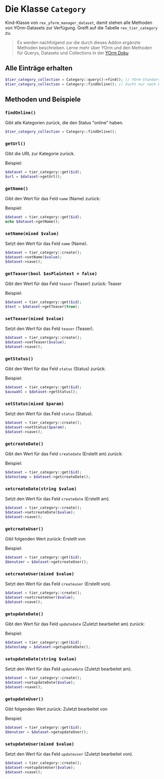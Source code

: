 # Die Klasse `Category`

Kind-Klasse von `rex_yform_manager_dataset`, damit stehen alle Methoden von YOrm-Datasets zur Verfügung. Greift auf die Tabelle `rex_tier_category` zu.

> Es werden nachfolgend zur die durch dieses Addon ergänzte Methoden beschrieben. Lerne mehr über YOrm und den Methoden für Querys, Datasets und Collections in der [YOrm Doku](https://github.com/yakamara/yform/blob/master/docs/04_yorm.md)

## Alle Einträge erhalten

```php
$tier_category_collection = Category::query()->find(); // YOrm-Standard-Methode zum Finden von Einträgen, lässt sich mit where(), Limit(), etc. einschränken und Filtern.
$tier_category_collection = Category::findOnline(); // Sucht nur nach Einträgen mit dem Status "online"
```

## Methoden und Beispiele

### `findOnline()`

Gibt alle Kategorien zurück, die den Status "online" haben.

```php
$tier_category_collection = Category::findOnline();
```

### `getUrl()`

Gibt die URL zur Kategorie zurück.

Beispiel:

```php
$dataset = tier_category::get($id);
$url = $dataset->getUrl();
```

### `getName()`

Gibt den Wert für das Feld `name` (Name) zurück:

Beispiel:

```php
$dataset = tier_category::get($id);
echo $dataset->getName();
```

### `setName(mixed $value)`

Setzt den Wert für das Feld `name` (Name).

```php
$dataset = tier_category::create();
$dataset->setName($value);
$dataset->save();
```

### `getTeaser(bool $asPlaintext = false)`

Gibt den Wert für das Feld `teaser` (Teaser) zurück: Teaser

Beispiel:

```php
$dataset = tier_category::get($id);
$text = $dataset->getTeaser(true);
```

### `setTeaser(mixed $value)`

Setzt den Wert für das Feld `teaser` (Teaser).

```php
$dataset = tier_category::create();
$dataset->setTeaser($value);
$dataset->save();
```

### `getStatus()`

Gibt den Wert für das Feld `status` (Status) zurück:

Beispiel:

```php
$dataset = tier_category::get($id);
$auswahl = $dataset->getStatus();
```

### `setStatus(mixed $param)`

Setzt den Wert für das Feld `status` (Status).

```php
$dataset = tier_category::create();
$dataset->setStatus($param);
$dataset->save();
```

### `getcreateDate()`

Gibt den Wert für das Feld `createdate` (Erstellt am) zurück:

Beispiel:

```php
$dataset = tier_category::get($id);
$datestamp = $dataset->getcreateDate();
```

### `setcreateDate(string $value)`

Setzt den Wert für das Feld `createdate` (Erstellt am).

```php
$dataset = tier_category::create();
$dataset->setcreateDate($value);
$dataset->save();
```

### `getcreateUser()`

Gibt folgenden Wert zurück: Erstellt von

Beispiel:

```php
$dataset = tier_category::get($id);
$benutzer = $dataset->getcreateUser();
```

### `setcreateUser(mixed $value)`

Setzt den Wert für das Feld `createuser` (Erstellt von).

```php
$dataset = tier_category::create();
$dataset->setcreateUser($value);
$dataset->save();
```

### `getupdateDate()`

Gibt den Wert für das Feld `updatedate` (Zuletzt bearbeitet am) zurück:

Beispiel:

```php
$dataset = tier_category::get($id);
$datestamp = $dataset->getupdateDate();
```

### `setupdateDate(string $value)`

Setzt den Wert für das Feld `updatedate` (Zuletzt bearbeitet am).

```php
$dataset = tier_category::create();
$dataset->setupdateDate($value);
$dataset->save();
```

### `getupdateUser()`

Gibt folgenden Wert zurück: Zuletzt bearbeitet von

Beispiel:

```php
$dataset = tier_category::get($id);
$benutzer = $dataset->getupdateUser();
```

### `setupdateUser(mixed $value)`

Setzt den Wert für das Feld `updateuser` (Zuletzt bearbeitet von).

```php
$dataset = tier_category::create();
$dataset->setupdateUser($value);
$dataset->save();
```
